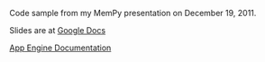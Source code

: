 Code sample from my MemPy presentation on December 19, 2011.

Slides are at [Google Docs](http://bit.ly/mempy-im121911slides)

[App Engine Documentation](http://code.google.com/appengine)
